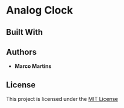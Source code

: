 # Analog Clock

## Built With


## Authors

  - **Marco Martins**

## License

This project is licensed under the [MIT License](LICENSE.md)
